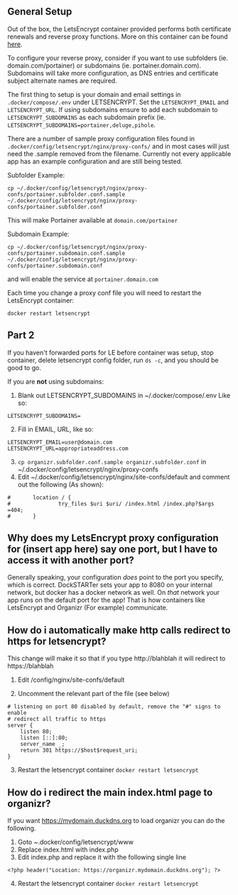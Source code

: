 ## General Setup
Out of the box, the LetsEncrypt container provided performs both certificate renewals and reverse proxy functions. More on this container can be found [here](https://hub.docker.com/r/linuxserver/letsencrypt/).

To configure your reverse proxy, consider if you want to use subfolders (ie. domain.com/portainer) or subdomains (ie. portainer.domain.com). Subdomains will take more configuration, as DNS entries and certificate subject alternate names are required.

The first thing to setup is your domain and email settings in `.docker/compose/.env` under LETSENCRYPT. Set the `LETSENCRYPT_EMAIL` and `LETSENCRYPT_URL`. If using subdomains ensure to add each subdomain to `LETSENCRYPT_SUBDOMAINS` as each subdomain prefix (ie. `LETSENCRYPT_SUBDOMAINS=portainer,deluge,pihole`.

There are a number of sample proxy configuration files found in `.docker/config/letsencrypt/nginx/proxy-confs/` and in most cases will just need the .sample removed from the filename. Currently not every applicable app has an example configuration and are still being tested.

Subfolder Example:
```
cp ~/.docker/config/letsencrypt/nginx/proxy-confs/portainer.subfolder.conf.sample ~/.docker/config/letsencrypt/nginx/proxy-confs/portainer.subfolder.conf
```
This will make Portainer available at `domain.com/portainer`

Subdomain Example:
```
cp ~/.docker/config/letsencrypt/nginx/proxy-confs/portainer.subdomain.conf.sample ~/.docker/config/letsencrypt/nginx/proxy-confs/portainer.subdomain.conf
```
and will enable the service at `portainer.domain.com`

Each time you change a proxy conf file you will need to restart the LetsEncrypt container:

`docker restart letsencrypt`

## Part 2
If you haven't forwarded ports for LE before container was setup, stop container, delete letsencrypt config folder, run `ds -c`, and you should be good to go.

If you are **not** using subdomains:
1. Blank out LETSENCRYPT_SUBDOMAINS in ~/.docker/compose/.env Like so:
```
LETSENCRYPT_SUBDOMAINS=
```
2. Fill in EMAIL, URL, like so:
```
LETSENCRYPT_EMAIL=user@domain.com
LETSENCRYPT_URL=appropriateaddress.com
```
3. `cp organizr.subfolder.conf.sample organizr.subfolder.conf` in ~/.docker/config/letsencrypt/nginx/proxy-confs
4. Edit ~/.docker/config/letsencrypt/nginx/site-confs/default and comment out the following (As shown):
```
#       location / {
#               try_files $uri $uri/ /index.html /index.php?$args =404;
#       }
```

## Why does my LetsEncrypt proxy configuration for (insert app here) say one port, but I have to access it with another port?
Generally speaking, your configuration _does_ point to the port you specify, which is correct. DockSTARTer sets your app to 8080 on your internal network, but docker has a docker network as well. On _that_ network your app runs on the default port for the app! That is how containers like LetsEncrypt and Organizr (For example) communicate.

## How do i automatically make http calls redirect to https for letsencrypt?

This change will make it so that if you type http://blahblah it will redirect to https://blahblah

1. Edit /config/nginx/site-confs/default

2. Uncomment the relevant part of the file (see below)
```
# listening on port 80 disabled by default, remove the "#" signs to enable
# redirect all traffic to https
server {
	listen 80;
	listen [::]:80;
	server_name _;
	return 301 https://$host$request_uri;
}
```

3. Restart the letsencrypt container
`docker restart letsencrypt`

## How do i redirect the main index.html page to organizr?

If you want https://mydomain.duckdns.org to load organizr you can do the following.

1. Goto ~.docker/config/letsencrypt/www
2. Replace index.html with index.php
3. Edit index.php and replace it with the following single line
```
<?php header("Location: https://organizr.mydomain.duckdns.org"); ?>
```
4. Restart the letsencrypt container
`docker restart letsencrypt`
